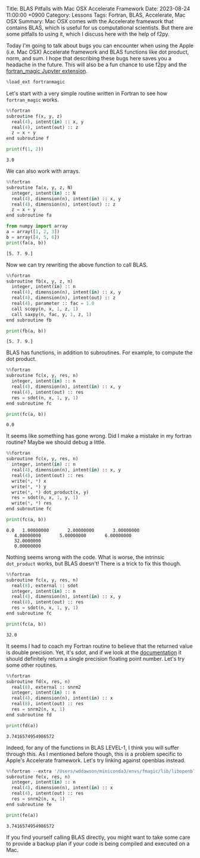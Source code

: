 Title: BLAS Pitfalls with Mac OSX Accelerate Framework
Date: 2023-08-24 11:00:00 +0900
Category: Lessons
Tags: Fortran, BLAS, Accelerate, Mac OSX
Summary: Mac OSX comes with the Accelerate framework that contains BLAS, which is useful for us computational scientists. But there are some pitfalls to using it, which I discuss here with the help of f2py.

Today I'm going to talk about bugs you can encounter when using the Apple (i.e. Mac OSX) Accelerate framework and BLAS functions like dot product, norm, and sum. I hope that describing these bugs here saves you a headache in the future. This will also be a fun chance to use f2py and the [fortran_magic Jupyter extension](https://github.com/mgaitan/fortran_magic).


```python
%load_ext fortranmagic
```



Let's start with a very simple routine written in Fortran to see how
`fortran_magic` works.


```python
%%fortran
subroutine f(x, y, z)
  real(4), intent(in) :: x, y
  real(4), intent(out) :: z
  z = x + y
end subroutine f
```


```python
print(f(1, 2))
```

    3.0


We can also work with arrays.


```python
%%fortran
subroutine fa(x, y, z, N)
  integer, intent(in) :: N
  real(4), dimension(n), intent(in) :: x, y
  real(4), dimension(n), intent(out) :: z
  z = x + y
end subroutine fa
```


```python
from numpy import array
a = array([1, 2, 3])
b = array([4, 5, 6])
print(fa(a, b))
```

    [5. 7. 9.]


Now we can try rewriting the above function to call BLAS.


```python
%%fortran
subroutine fb(x, y, z, n)
  integer, intent(in) :: n
  real(4), dimension(n), intent(in) :: x, y
  real(4), dimension(n), intent(out) :: z
  real(4), parameter :: fac = 1.0
  call scopy(n, x, 1, z, 1)
  call saxpy(n, fac, y, 1, z, 1)
end subroutine fb
```


```python
print(fb(a, b))
```

    [5. 7. 9.]


BLAS has functions, in addition to subroutines. For example, to compute the dot product.


```python
%%fortran
subroutine fc(x, y, res, n)
  integer, intent(in) :: n
  real(4), dimension(n), intent(in) :: x, y
  real(4), intent(out) :: res
  res = sdot(n, x, 1, y, 1)
end subroutine fc
```


```python
print(fc(a, b))
```

    0.0


It seems like something has gone wrong. Did I make a mistake in my fortran routine? Maybe we should debug a little.


```python
%%fortran
subroutine fc(x, y, res, n)
  integer, intent(in) :: n
  real(4), dimension(n), intent(in) :: x, y
  real(4), intent(out) :: res
  write(*, *) x
  write(*, *) y
  write(*, *) dot_product(x, y)
  res = sdot(n, x, 1, y, 1)
  write(*, *) res
end subroutine fc
```


```python
print(fc(a, b))
```

    0.0   1.00000000       2.00000000       3.00000000    
       4.00000000       5.00000000       6.00000000    
       32.0000000    
       0.00000000    
    


Nothing seems wrong with the code. What is worse, the intrinsic `dot_product` works, but BLAS doesn't! There is a trick to fix this though.


```python
%%fortran
subroutine fc(x, y, res, n)
  real(8), external :: sdot
  integer, intent(in) :: n
  real(4), dimension(n), intent(in) :: x, y
  real(8), intent(out) :: res
  res = sdot(n, x, 1, y, 1)
end subroutine fc
```


```python
print(fc(a, b))
```

    32.0


It seems I had to coach my Fortran routine to believe that the returned value is double precision. Yet, it's sdot, and if we look at the [documentation](https://www.netlib.org/lapack/explore-html/df/d28/group__single__blas__level1_ga37a14d8598319955b711af0d64a6f56e.html) it should definitely return a single precision floating point number. Let's try some other routines.


```python
%%fortran
subroutine fd(x, res, n)
  real(8), external :: snrm2
  integer, intent(in) :: n
  real(4), dimension(n), intent(in) :: x
  real(8), intent(out) :: res
  res = snrm2(n, x, 1)
end subroutine fd
```


```python
print(fd(a))
```

    3.7416574954986572


Indeed, for any of the functions in BLAS LEVEL-1, I think you will suffer through this. As I mentioned before though, this is a problem specific to Apple's Accelerate framework. Let's try linking against openblas instead.


```python
%%fortran --extra '/Users/wddawson/miniconda3/envs/fmagic/lib/libopenblas.0.dylib'
subroutine fe(x, res, n)
  integer, intent(in) :: n
  real(4), dimension(n), intent(in) :: x
  real(4), intent(out) :: res
  res = snrm2(n, x, 1)
end subroutine fe
```


```python
print(fe(a))
```

    3.7416574954986572

If you find yourself calling BLAS directly, you might want to take some care to provide a backup plan if your code is being compiled and executed on a Mac.
